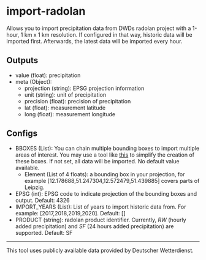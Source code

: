 # import-radolan

Allows you to import precipitation data from DWDs radolan project with a 1-hour, 1 km x 1 km resolution. If configured in that way, historic data will be imported first.
Afterwards, the latest data will be imported every hour.

## Outputs
* value (float): precipitation
* meta (Object): 
  + projection (string): EPSG projection information
  + unit (string): unit of precipitation
  + precision (float): precision of precipitation
  + lat (float): measurement latitude
  + long (float): measurement longitude

## Configs
 * BBOXES (List): You can chain multiple bounding boxes to import multiple areas of interest.
   You may use a tool like [this](http://bboxfinder.com/#51.294988,12.319794,51.370066,12.456779) to simplify the creation of these boxes.
   If not set, all data will be imported. No default value available.
   +  Element (List of 4 floats): a bounding box in your projection, for example [12.178688,51.247304,12.572479,51.439885] covers parts of Leipzig.
 * EPSG (int): EPSG code to indicate projection of the bounding boxes and output. Default: 4326
 * IMPORT_YEARS (List): List of years to import historic data from. For example: [2017,2018,2019,2020]. Default: []
 * PRODUCT (string): radolan product identifier. Currently, *RW* (hourly added precipitation) and *SF* (24 hours added precipitation) are supported. Default: SF

---

This tool uses publicly available data provided by Deutscher Wetterdienst.
